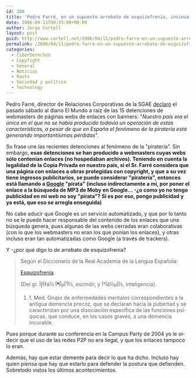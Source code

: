 ```yaml
---
id: 380
title: 'Pedro Farré, en un supuesto arrebato de esquizofrenia, insinua que Google es &quot;pirata&quot;'
date: 2006-04-11T09:55:00+00:00
author: Jorge Cortell
layout: post
guid: http://www.cortell.net/2006/04/11/pedro-farre-en-un-supuesto-arrebato-de-esquizofrenia-insinua-que-google-es-pirata/
permalink: /2006/04/11/pedro-farre-en-un-supuesto-arrebato-de-esquizofrenia-insinua-que-google-es-pirata/
categories:
  - CiberDerechos
  - Copyfight
  - General
  - Noticias
  - Rants
  - Sociedad y polí­tica
  - Technology
---
```

Pedro Farré, director de Relaciones Corporativas de la SGAE [declaró](http://www.elmundo.es/navegante/2006/04/08/portada/1144484979.html) el pasado sábado al diario El Mundo a raí­z de las 15 detenciones de webmasters de páginas webs de enlaces con banners: "_Nuestro paí­s era el único en el que no se habí­a producido todaví­a un operación de estas caracterí­sticas, a pesar de que en España el fenómeno de la piraterí­a está generando importantí­simas pérdidas_".

Su frase une las recientes detenciones al fenómeno de la "piraterí­a". Sin embargo, **esas detenciones se han producido a webmasters cuyas webs sólo contení­an enlaces (no hospedaban archivos). Teniendo en cuenta la legalidad de la Copia Privada en nuestro paí­s, si el Sr. Farré considera que una página con enlaces a obras protegidas con copyright, y que a su vez tiene ingresos publicitarios, se puede considerar "piraterí­a", entonces está llamando a [Google](http://www.google.com/search?client=googlet&num=100&q=%22index%20of%20/%22%20%22Moby%22%20mp3) "pirata" (incluso indirectamente a mí­, por poner el enlace a la búsqueda de MP3 de Moby en Google... -¿o como yo no tengo publicidad en mi web no soy "pirata"? Si es por eso, pongo publicidad y ya está, que eso se arregla enseguida)** 

No cabe aducir que Google es un servicio automatizado, y que por lo tanto no se le puede hacer responsable del contenido de los enlaces que una búsqueda genera, pues algunas de las webs cerradas eran colaborativas (con lo que los webmasters no eran los que poní­an los enlaces), y otras incluso eran tan automatizadas como Google (a través de trackers).

Y -¿por qué digo lo de arrebato de esquizofrenia?

> Según el Diccionario de la Real Academia de la Lengua Española:
> 
> [Esquizofrenia](http://buscon.rae.es/draeI/SrvltGUIBusUsual?LEMA=esquizofrenia).
> 
> (Del gr. ÏƒÏ‡á½·Î¶ÎµÎ¹Î½, escindir, y Ï†Ïá½µÎ½, inteligencia).
> 
> 1. f. Med. Grupo de enfermedades mentales correspondientes a la antigua demencia precoz, que se declaran hacia la pubertad y se caracterizan por una disociación especí­fica de las funciones psí­quicas, que conduce, en los casos graves, a una demencia incurable.

Pues porque durante su conferencia en la Campus Party de 2004 yo le oí­ decir que el uso de las redes P2P no era ilegal, y que los enlaces tampoco lo eran.

Además, hay que estar demente para decir lo que ha dicho. Incluso hay quien piensa que hay que estarlo para defender la postura que defienden. Sobretodo vistos los últimos acontecimientos.